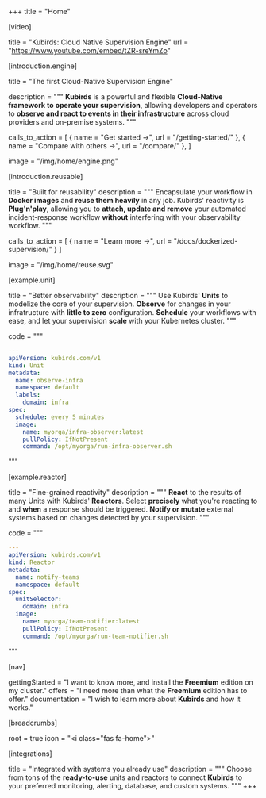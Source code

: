 +++
title = "Home"

[video]

title = "Kubirds: Cloud Native Supervision Engine"
url = "https://www.youtube.com/embed/tZR-sreYmZo"

[introduction.engine]

title = "The first Cloud-Native Supervision Engine"

description = """
**Kubirds** is a powerful and flexible **Cloud-Native framework to operate your
supervision**, allowing developers and operators to **observe and react to events
in their infrastructure** across cloud providers and on-premise systems.
"""

calls_to_action = [
  { name = "Get started &rarr;", url = "/getting-started/" },
  { name = "Compare with others &rarr;", url = "/compare/" },
]

image = "/img/home/engine.png"

[introduction.reusable]

title = "Built for reusability"
description = """
Encapsulate your workflow in **Docker images** and **reuse them heavily** in
any job. Kubirds' reactivity is **Plug'n'play**, allowing you to **attach,
update and remove** your automated incident-response workflow **without**
interfering with your observability workflow.
"""

calls_to_action = [
  { name = "Learn more &rarr;", url = "/docs/dockerized-supervision/" }
]

image = "/img/home/reuse.svg"

[example.unit]

title = "Better observability"
description = """
Use Kubirds' **Units** to modelize the core of your supervision. **Observe** for
changes in your infratructure with **little to zero** configuration.
**Schedule** your workflows with ease, and let your supervision **scale** with
your Kubernetes cluster.
"""

code = """
```yaml
---
apiVersion: kubirds.com/v1
kind: Unit
metadata:
  name: observe-infra
  namespace: default
  labels:
    domain: infra
spec:
  schedule: every 5 minutes
  image:
    name: myorga/infra-observer:latest
    pullPolicy: IfNotPresent
    command: /opt/myorga/run-infra-observer.sh
```
"""

[example.reactor]

title = "Fine-grained reactivity"
description = """
**React** to the results of many Units with Kubirds' **Reactors**. Select
**precisely** what you're reacting to and **when** a response should be
triggered. **Notify or mutate** external systems based on changes detected by
your supervision.
"""

code = """
```yaml
---
apiVersion: kubirds.com/v1
kind: Reactor
metadata:
  name: notify-teams
  namespace: default
spec:
  unitSelector:
    domain: infra
  image:
    name: myorga/team-notifier:latest
    pullPolicy: IfNotPresent
    command: /opt/myorga/run-team-notifier.sh
```
"""

[nav]

gettingStarted = "I want to know more, and install the **Freemium** edition on my cluster."
offers = "I need more than what the **Freemium** edition has to offer."
documentation = "I wish to learn more about **Kubirds** and how it works."

[breadcrumbs]

root = true
icon = "<i class=\"fas fa-home\"></i>"

[integrations]

title = "Integrated with systems you already use"
description = """
Choose from tons of the **ready-to-use** units and reactors to connect
**Kubirds** to your preferred monitoring, alerting, database, and custom
systems.
"""
+++
